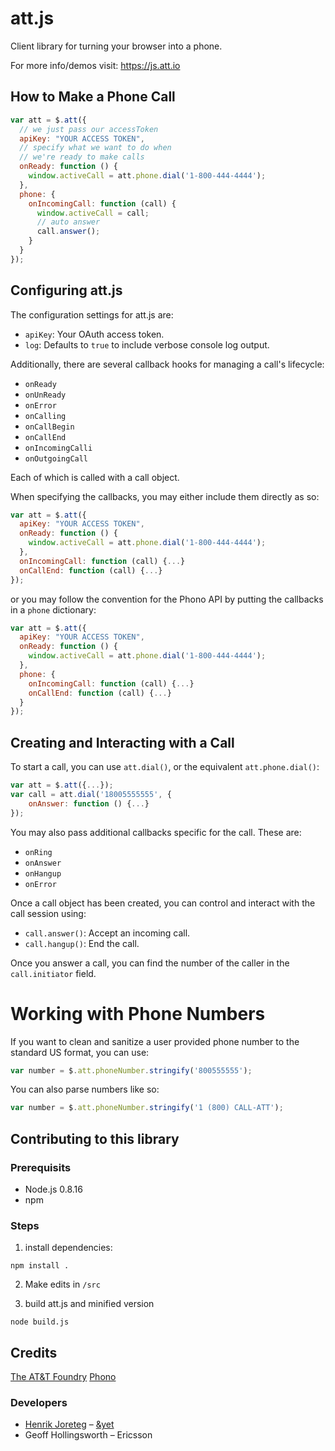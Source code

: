 # att.js

Client library for turning your browser into a phone.

For more info/demos visit: https://js.att.io

## How to Make a Phone Call

```js
var att = $.att({
  // we just pass our accessToken
  apiKey: "YOUR ACCESS TOKEN",
  // specify what we want to do when
  // we're ready to make calls
  onReady: function () {
    window.activeCall = att.phone.dial('1-800-444-4444');
  },
  phone: {
    onIncomingCall: function (call) {
      window.activeCall = call;
      // auto answer
      call.answer();
    }
  }
});

```

## Configuring att.js

The configuration settings for att.js are:

* `apiKey`: Your OAuth access token. 
* `log`: Defaults to `true` to include verbose console log output.

Additionally, there are several callback hooks for managing a call's lifecycle:

* `onReady`
* `onUnReady`
* `onError`
* `onCalling`
* `onCallBegin`
* `onCallEnd`
* `onIncomingCalli`
* `onOutgoingCall`

Each of which is called with a call object.

When specifying the callbacks, you may either include them directly as so:

```js
var att = $.att({
  apiKey: "YOUR ACCESS TOKEN",
  onReady: function () {
    window.activeCall = att.phone.dial('1-800-444-4444');
  },
  onIncomingCall: function (call) {...}
  onCallEnd: function (call) {...}
});
```

or you may follow the convention for the Phono API by putting the
callbacks in a `phone` dictionary:

```js
var att = $.att({
  apiKey: "YOUR ACCESS TOKEN",
  onReady: function () {
    window.activeCall = att.phone.dial('1-800-444-4444');
  },
  phone: {
    onIncomingCall: function (call) {...}
    onCallEnd: function (call) {...}
  }
});
```

## Creating and Interacting with a Call

To start a call, you can use `att.dial()`, or the equivalent `att.phone.dial()`:

```js
var att = $.att({...});
var call = att.dial('18005555555', {
    onAnswer: function () {...}
});
```

You may also pass additional callbacks specific for the call. These are:

* `onRing`
* `onAnswer`
* `onHangup`
* `onError`

Once a call object has been created, you can control and interact with the call
session using:

* `call.answer()`: Accept an incoming call.
* `call.hangup()`: End the call.

Once you answer a call, you can find the number of the caller in the `call.initiator` field.

# Working with Phone Numbers

If you want to clean and sanitize a user provided phone number to the standard US format, 
you can use:

```js
var number = $.att.phoneNumber.stringify('800555555');
```

You can also parse numbers like so:
```js
var number = $.att.phoneNumber.stringify('1 (800) CALL-ATT');
```

## Contributing to this library
### Prerequisits

- Node.js 0.8.16
- npm

### Steps

1. install dependencies:

```
npm install .
```

2. Make edits in `/src`

3. build att.js and minified version

```
node build.js
```

## Credits

[The AT&T Foundry](https://foundry.att.com/)
[Phono](http://phono.com)

### Developers

- [Henrik Joreteg](http://andyet.com/team/henrik/) – [&yet](http://andyet.com)
- Geoff Hollingsworth – Ericsson

